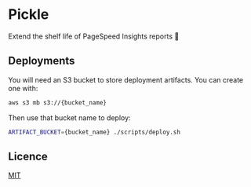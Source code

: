 # Pickle

Extend the shelf life of PageSpeed Insights reports 🥒

## Deployments

You will need an S3 bucket to store deployment artifacts. You can create one with:

```sh
aws s3 mb s3://{bucket_name}
```

Then use that bucket name to deploy:

```sh
ARTIFACT_BUCKET={bucket_name} ./scripts/deploy.sh
```

## Licence

[MIT](./LICENSE)
